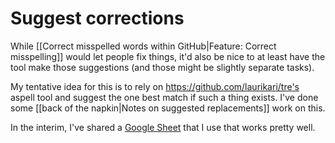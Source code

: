 # Suggest corrections

While [[Correct misspelled words within GitHub|Feature: Correct misspelling]] would let people fix things, it'd also be nice to at least have the tool make those suggestions (and those might be slightly separate tasks).

My tentative idea for this is to rely on https://github.com/laurikari/tre's aspell tool and suggest the one best match if such a thing exists. I've done some [[back of the napkin|Notes on suggested replacements]] work on this.

In the interim, I've shared a [Google Sheet](
https://docs.google.com/spreadsheets/d/1ehtjuiKF5mHUq_eVuz3lYB2Ui7XztEFBgnNjOmb9R20/edit)
that I use that works pretty well.
